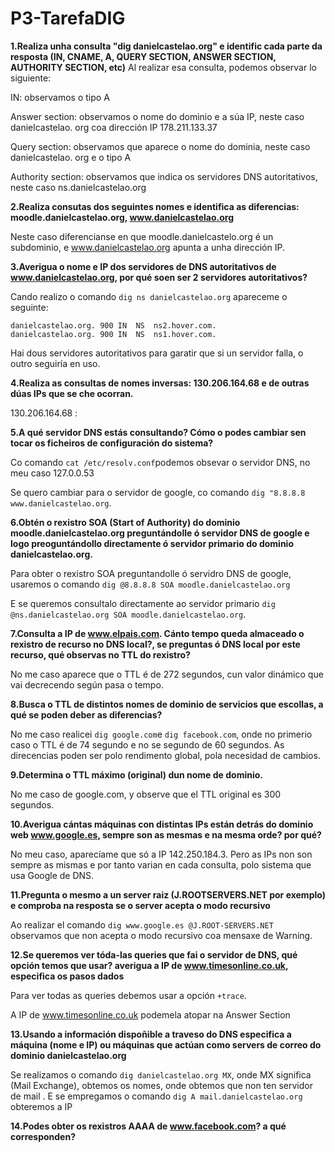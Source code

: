 # P3-TarefaDIG

**1.Realiza unha consulta "dig danielcastelao.org" e identific cada parte da resposta (IN, CNAME, A, QUERY SECTION, ANSWER SECTION, AUTHORITY SECTION, etc)**
Al realizar esa consulta, podemos observar lo siguiente:

IN: observamos o tipo A

Answer section: observamos o nome do dominio e a súa IP, neste caso danielcastelao. org coa dirección IP 178.211.133.37 

Query section: observamos que aparece o nome do dominia, neste caso danielcastelao. org e o tipo A

Authority section: observamos que indica os servidores DNS autoritativos, neste caso ns.danielcastelao.org


**2.Realiza consutas dos seguintes nomes e identifica as diferencias: moodle.danielcastelao.org, www.danielcastelao.org**  

Neste caso diferencianse en que moodle.danielcastelo.org é un subdominio, e www.danielcastelao.org apunta a unha dirección IP.

**3.Averigua o nome e IP dos servidores de DNS autoritativos de www.danielcastelao.org, por qué soen ser 2 servidores autoritativos?**

Cando realizo o comando `dig ns danielcastelao.org` apareceme o seguinte:
```
danielcastelao.org.	900	IN	NS	ns2.hover.com.
danielcastelao.org.	900	IN	NS	ns1.hover.com.
```
Hai dous servidores autoritativos para garatir que si un servidor falla, o outro seguiría en uso.

**4.Realiza as consultas de nomes inversas: 130.206.164.68 e de outras dúas IPs que se che ocorran.**

130.206.164.68 : 

**5.A qué servidor DNS estás consultando? Cómo o podes cambiar sen tocar os ficheiros de configuración do sistema?**

Co comando `cat /etc/resolv.conf`podemos obsevar o servidor DNS, no meu caso  127.0.0.53

Se quero cambiar para o servidor de google, co comando `dig "8.8.8.8 www.danielcastelao.org`.

**6.Obtén o rexistro SOA (Start of Authority) do dominio  moodle.danielcastelao.org preguntándolle ó servidor DNS de google e logo preoguntándollo directamente ó servidor primario do dominio danielcastelao.org.**

Para obter o rexistro SOA preguntandolle ó servidro DNS de google, usaremos o comando `dig @8.8.8.8 SOA moodle.danielcastelao.org`

E se queremos consultalo directamente ao servidor primario `dig @ns.danielcastelao.org SOA moodle.danielcastelao.org`.

**7.Consulta a IP de www.elpais.com. Cánto tempo queda almaceado o rexistro de recurso no DNS local?, se preguntas ó DNS local por este recurso, qué observas no TTL do rexistro?**

No me caso aparece que o TTL é de 272 segundos, cun valor dinámico que vai decrecendo según pasa o tempo.


**8.Busca o TTL de distintos nomes de dominio de servicios que escollas, a qué se poden deber as diferencias?**

No me caso realicei `dig google.com`e `dig facebook.com`, onde no primerio caso o TTL é de 74 segundo e no se segundo de 60 segundos.
As direcencias poden ser polo rendimento global, pola necesidad de cambios.

**9.Determina o TTL máximo (original) dun nome de dominio.**

No me caso de google.com, y observe que el TTL original es 300 segundos.

**10.Averigua cántas máquinas con distintas IPs están detrás do dominio web www.google.es, sempre son as mesmas e na mesma orde? por qué?**

No meu caso, aparecíame que só a IP 142.250.184.3. Pero as IPs non son sempre as mismas e por tanto varian en cada consulta, polo sistema que usa Google de DNS.

**11.Pregunta o mesmo a un server raiz (J.ROOTSERVERS.NET por exemplo) e comproba na resposta se o server acepta o modo recursivo**

Ao realizar el comando `dig www.google.es @J.ROOT-SERVERS.NET` observamos que non acepta o modo recursivo coa mensaxe de Warning.

**12.Se queremos ver tóda-las queries que fai o servidor de DNS, qué opción temos que usar? averigua a IP de www.timesonline.co.uk, especifica os pasos dados**

Para ver todas as queries debemos usar a opción `+trace`.

A IP de www.timesonline.co.uk podemela atopar na Answer Section

**13.Usando a información dispoñible a traveso do DNS especifica a máquina (nome e IP) ou máquinas que actúan como servers de correo do dominio danielcastelao.org**
 
Se realizamos o comando `dig danielcastelao.org MX`, onde MX significa (Mail Exchange), obtemos os nomes, onde obtemos que non ten servidor de mail .
E se empregamos o comando `dig A mail.danielcastelao.org` obteremos a IP 

**14.Podes obter os rexistros AAAA de www.facebook.com? a qué corresponden?**


